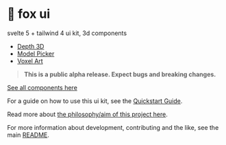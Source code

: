 # 🦊 fox ui

svelte 5 + tailwind 4 ui kit, 3d components

- [Depth 3D](https://flo-bit.dev/ui-kit/components/3d/depth-3d)
- [Model Picker](https://flo-bit.dev/ui-kit/components/3d/model-picker)
- [Voxel Art](https://flo-bit.dev/ui-kit/components/3d/voxel-art)

> **This is a public alpha release. Expect bugs and breaking changes.**

[See all components here](https://flo-bit.dev/ui-kit)

For a guide on how to use this ui kit, see the [Quickstart Guide](https://flo-bit.dev/ui-kit/docs/quick-start).

Read more about [the philosophy/aim of this project here](https://flo-bit.dev/ui-kit/docs/philosophy).

For more information about development, contributing and the like, see the main [README](https://github.com/flo-bit/ui-kit/blob/main/README.md).